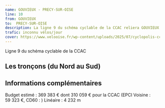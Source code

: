 ```yaml
---
name: GOUVIEUX - PRECY-SUR-OISE
line: 10
from: GOUVIEUX 
to:  PRECY-SUR-OISE 
description: La ligne 9 du schéma cyclable de la CCAC reliera GOUVIEUX  à PRECY-SUR-OISE 
trafic: inconnu vélos/jour
cover: https://www.velooise.fr/wp-content/uploads/2025/07/cyclopolis-ccac-9.jpg
---
```

Ligne 9 du schéma cyclable de la CCAC  
## Les tronçons (du Nord au Sud)

## Informations complémentaires

Budget estimé : 369 383 € dont 310 059 € pour la CCAC (EPCI Voisine : 59 323 €, CD60 : )
Linéaire : 4 232 m


